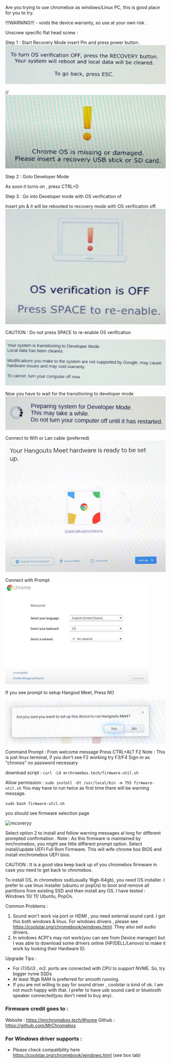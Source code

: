 Are you trying to use chromebox as windows/Linux PC, this is good place for you to try. 

!!!WARNING!!! - voids the device warranty, so use at your own risk . 

Unscrew specific flat head screw : 


Step 1 : Start Recovery Mode
insert Pin and press power button.
![recovery1](/images/hw/asus-chromebox/Developer_mode.JPG)


//![recovery](/images/hw/asus-chromebox/recovery_mode.JPG)

Step 2 : Goto Developer Mode


As soon it turns on , press CTRL+D

Step 3 : Go into Developer mode with OS verification of 

Insert pin & it will be rebooted to recovery mode with OS verification off.
![recovery2](/images/hw/asus-chromebox/os_verification_off.JPG)


CAUTION : Do not press SPACE to re-enable OS verification

![recovery3](/images/hw/asus-chromebox/tr_dev_mode.JPG)

Now you have to wait for the transitioning to developer mode
![recovery3](/images/hw/asus-chromebox/tr_dev_mode_wait.JPG)

Connect to Wifi or Lan cable (preferred)
![recovery5](/images/hw/asus-chromebox/wifi_connection_init.JPG)

Connect with Prompt 
![recovery4](/images/hw/asus-chromebox/wifi_prompt.JPG)

If you see prompt to setup Hangout Meet, Press NO

![recovery6](/images/hw/asus-chromebox/meet_default.JPG)

Command Prompt : 
From welcome message Press CTRL+ALT F2 
Note : This is just linux terminal, if you don't see F2 working try F3/F4 
Sign-in as "chronos" no password necessary  

download script : 
```curl -LO mrchromebox.tech/firmware-util.sh``` 

Allow permission : 
```sudo install -Dt /usr/local/bin -m 755 firmware-util.sh``` 
You may have to run twice as first time there will be warning message. 

```sudo bash firmware-util.sh``` 

you should see firmware selection page

![recoveryy](/images/hw/asus-chromebox/firmware_select_page.png)

Select option 2 to install and follow warning messages al long for different prompted confirmation .
Note : As this firmware is maintained by mrchromebox, you might see little different prompt option. Select install/update UEFI Full Rom Firmware. This will wife chrome box BIOS and install mrchromebox UEFI bios. 


CAUTION : It is a good idea keep back up of you chromebox firmware in case you need to get back to chromebox. 

To install OS, in chromebox ssd(usually 16gb-64gb), you need OS installer. I prefer to use linux installer (ubuntu or popOs) to boot and remove all partitions from existing SSD and then install any OS. 
I have tested : Windows 10/ 11/ Ubuntu, PopOs. 

Common Problems : 
1. Sound won't work via port or HDMI , you need external sound card. I got this both windows & linux. For windows drivers , please see https://coolstar.org/chromebook/windows.html. They also sell audio drivers. 
2. In windows ACPI's may not work(you can see from Device manager) but I was able to download some drivers online (HP/DELL/Lenovo) to make it work by looking their Hardware ID. 


Upgrade Tips : 
- For i7/i5/i3 , m2. ports are connected with CPU to support NVME. So, try bigger nvme SSDs
- At least 16gb RAM is preferred for smooth running. 
- If you are not willing to pay for sound driver , coolstar is kind of ok. I am not much happy with that. I prefer to have usb sound card or bluetooth speaker connected(you don't need to buy any). 

### Firmware credit goes to :
Website : https://mrchromebox.tech/#home
Github : https://github.com/MrChromebox

### For Windows driver supports : 
- Please check compatibility here https://coolstar.org/chromebook/windows.html (see box tab) 



